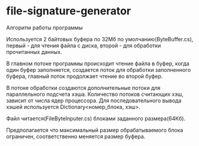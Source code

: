 # file-signature-generator

Алгоритм работы программы

Используется 2 байтовых буфера по 32Мб по умолчанию(ByteBuffer.cs), первый - для чтения файла с диска, второй - для обработки прочитанных данных.

В главном потоке программы происходит чтение файла в буфер, когда один буфер заполняется, создается поток для обработки заполненного буфера, главный поток продолжает чтение во второй буфер.

В потоке обработки создаются дополнительные потоки для параллельного подсчета хэша. 
Количество потоков считающих хэш, зависит от числа ядер процессора.
Для последовательного вывода хэшей используется Dictionary<номер_блока, хэш>.

Файл читается(FileByteInputer.cs) блоками заданного размера(64Кб).

Предполагается что максимальный размер обрабатываемого блока ограничен, соответственно меняется размер буфера.
